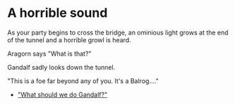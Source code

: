 # **A horrible sound**


As your party begins to cross the bridge, an ominious light grows at the end of the tunnel and a horrible growl is heard.

Aragorn says "What is that?"

Gandalf sadly looks down the tunnel. 

"This is a foe far beyond any of you.  It's a Balrog...."
 - ["What should we do Gandalf?"](../22/22.md)
 

  
 


  
 
